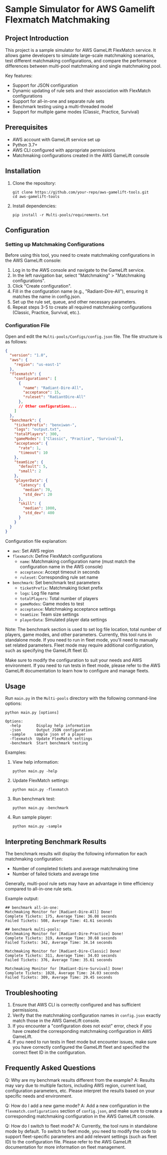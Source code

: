# Sample Simulator for AWS Gamelift Flexmatch Matchmaking

## Project Introduction

This project is a sample simulator for AWS GameLift FlexMatch service. It allows game developers to simulate large-scale matchmaking scenarios, test different matchmaking configurations, and compare the performance differences between multi-pool matchmaking and single matchmaking pool.

Key features:
- Support for JSON configuration
- Dynamic updating of rule sets and their association with FlexMatch configurations
- Support for all-in-one and separate rule sets
- Benchmark testing using a multi-threaded model
- Support for multiple game modes (Classic, Practice, Survival)

## Prerequisites

- AWS account with GameLift service set up
- Python 3.7+
- AWS CLI configured with appropriate permissions
- Matchmaking configurations created in the AWS GameLift console

## Installation

1. Clone the repository:
   ```
   git clone https://github.com/your-repo/aws-gamelift-tools.git
   cd aws-gamelift-tools
   ```

2. Install dependencies:
   ```
   pip install -r Multi-pools/requirements.txt
   ```

## Configuration

### Setting up Matchmaking Configurations

Before using this tool, you need to create matchmaking configurations in the AWS GameLift console:

1. Log in to the AWS console and navigate to the GameLift service.
2. In the left navigation bar, select "Matchmaking" > "Matchmaking configurations".
3. Click "Create configuration".
4. Fill in the configuration name (e.g., "Radiant-Dire-All"), ensuring it matches the name in config.json.
5. Set up the rule set, queue, and other necessary parameters.
6. Repeat steps 3-5 to create all required matchmaking configurations (Classic, Practice, Survival, etc.).

### Configuration File

Open and edit the `Multi-pools/Configs/config.json` file. The file structure is as follows:

```json
{
  "version": "1.0",
  "aws": {
    "region": "us-east-1"
  },
  "flexmatch": {
    "configurations": [
      {
        "name": "Radiant-Dire-All",
        "acceptance": 15,
        "ruleset": "RadiantDire-All"
      },
      // Other configurations...
    ]
  },
  "benchmark": {
    "ticketPrefix": "benxiwan-",
    "logs": "output.txt",
    "totalPlayers": 300,
    "gameModes": ["Classic", "Practice", "Survival"],
    "acceptance": {
      "rate": 1,
      "timeout": 10
    },
    "teamSize": {
      "default": 5,
      "small": 2
    },
    "playerData": {
      "latency": {
        "median": 70,
        "std_dev": 20
      },
      "skill": {
        "median": 1000,
        "std_dev": 400
      }
    }
  }
}
```

Configuration file explanation:
- `aws`: Set AWS region
- `flexmatch`: Define FlexMatch configurations
  - `name`: Matchmaking configuration name (must match the configuration name in the AWS console)
  - `acceptance`: Accept timeout in seconds
  - `ruleset`: Corresponding rule set name
- `benchmark`: Set benchmark test parameters
  - `ticketPrefix`: Matchmaking ticket prefix
  - `logs`: Log file name
  - `totalPlayers`: Total number of players
  - `gameModes`: Game modes to test
  - `acceptance`: Matchmaking acceptance settings
  - `teamSize`: Team size settings
  - `playerData`: Simulated player data settings

Note: The benchmark section is used to set log file location, total number of players, game modes, and other parameters. Currently, this tool runs in standalone mode. If you need to run in fleet mode, you'll need to manually set related parameters. Fleet mode may require additional configuration, such as specifying the GameLift fleet ID.

Make sure to modify the configuration to suit your needs and AWS environment. If you need to run tests in fleet mode, please refer to the AWS GameLift documentation to learn how to configure and manage fleets.

## Usage

Run `main.py` in the `Multi-pools` directory with the following command-line options:

```
python main.py [options]

Options:
  -help       Display help information
  -json       Output JSON configuration
  -sample    sample json of a player
  -flexmatch  Update FlexMatch settings
  -benchmark  Start benchmark testing
```

Examples:
1. View help information:
   ```
   python main.py -help
   ```

2. Update FlexMatch settings:
   ```
   python main.py -flexmatch
   ```

3. Run benchmark test:
   ```
   python main.py -benchmark
   ```

4. Run sample player:
   ```
   python main.py -sample
   ```
   
## Interpreting Benchmark Results

The benchmark results will display the following information for each matchmaking configuration:
- Number of completed tickets and average matchmaking time
- Number of failed tickets and average time

Generally, multi-pool rule sets may have an advantage in time efficiency compared to all-in-one rule sets.

Example output:

```
## benchmark all-in-one:
Matchmaking Monitor for [Radiant-Dire-All] Done!
Complete Tickets: 175, Average Time: 36.08 seconds
Failed Tickets: 508, Average Time: 41.61 seconds

## benchmark multi-pools:
Matchmaking Monitor for [Radiant-Dire-Practice] Done!
Complete Tickets: 319, Average Time: 30.68 seconds
Failed Tickets: 342, Average Time: 34.14 seconds

Matchmaking Monitor for [Radiant-Dire-Classic] Done!
Complete Tickets: 311, Average Time: 34.03 seconds
Failed Tickets: 376, Average Time: 35.61 seconds

Matchmaking Monitor for [Radiant-Dire-Survival] Done!
Complete Tickets: 1028, Average Time: 24.03 seconds
Failed Tickets: 309, Average Time: 29.45 seconds
```

## Troubleshooting

1. Ensure that AWS CLI is correctly configured and has sufficient permissions.
2. Verify that the matchmaking configuration names in `config.json` exactly match those in the AWS GameLift console.
3. If you encounter a "configuration does not exist" error, check if you have created the corresponding matchmaking configuration in AWS GameLift.
4. If you need to run tests in fleet mode but encounter issues, make sure you have correctly configured the GameLift fleet and specified the correct fleet ID in the configuration.

## Frequently Asked Questions

Q: Why are my benchmark results different from the example?
A: Results may vary due to multiple factors, including AWS region, current load, configuration parameters, etc. Please interpret the results based on your specific needs and environment.

Q: How do I add a new game mode?
A: Add a new configuration in the `flexmatch.configurations` section of `config.json`, and make sure to create a corresponding matchmaking configuration in the AWS GameLift console.

Q: How do I switch to fleet mode?
A: Currently, the tool runs in standalone mode by default. To switch to fleet mode, you need to modify the code to support fleet-specific parameters and add relevant settings (such as fleet ID) to the configuration file. Please refer to the AWS GameLift documentation for more information on fleet management.

